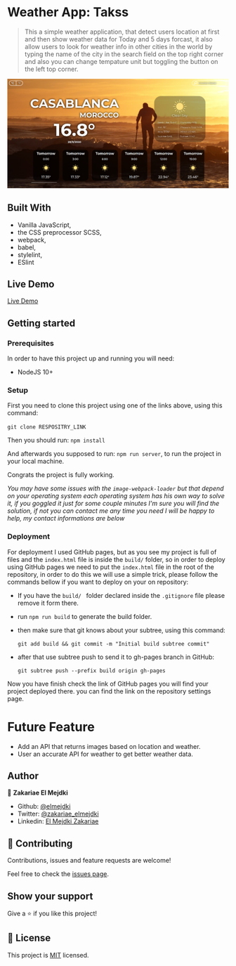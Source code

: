 # Weather App: Takss

> This a simple weather application, that detect users location at first and then show weather data for Today and 5 days forcast, it also allow users to look for weather info in other cities in the world by typing the name of the city in the search field on the top right corner and also you can change tempature unit but toggling the button on the left top corner. 

![screenshot](./app_screenshot.png)

## Built With

- Vanilla JavaScript,
- the CSS preprocessor SCSS,
- webpack,
- babel,
- stylelint,
- ESlint

## Live Demo

[Live Demo](https://elmejdki.github.io/Weather-app/)

## Getting started

### Prerequisites

In order to have this project up and running you will need:

- NodeJS 10+

### Setup

First you need to clone this project using one of the links above, using this command:

`git clone RESPOSITRY_LINK`

Then you should run: `npm install`

And afterwards you supposed to run: `npm run server`, to run the project in your local machine.

Congrats the project is fully working.

_You may have some issues with the `image-webpack-loader`  but that depend on your operating system each operating system has his own way to solve it, if you goggled it just for some couple minutes I'm sure you will find the solution, if not you can contact me any time you need I will be happy to help, my contact informations are below_

### Deployment

For deployment I used GitHub pages, but as you see my project is full of files and the `index.html` file is inside the `build/` folder, so in order to deploy using GitHub pages we need to put the `index.html` file in the root of the repository, in order to do this we will use a simple trick, please follow the commands bellow if you want to deploy on your on repository:

- If you have the `build/ `  folder declared inside the `.gitignore`  file please remove it form there.

- run `npm run build`  to generate the build folder.

- then make sure that git knows about your subtree, using this command:

  ```
  git add build && git commit -m "Initial build subtree commit"
  ```

- after that use subtree push to send it to gh-pages branch in GitHub:

  ```
  git subtree push --prefix build origin gh-pages
  ```

Now you have finish check the link of GitHub pages you will find your project deployed there. you can find the link on the repository settings page.

# Future Feature

- Add an API that returns images based on location and weather.
- User an accurate API for weather to get better weather data.

## Author

👤 **Zakariae El Mejdki**

- Github: [@elmejdki](https://github.com/elmejdki)
- Twitter: [@zakariae_elmejdki](https://twitter.com/zakariaemejdki)
- Linkedin: [El Mejdki Zakariae](https://www.linkedin.com/in/zakariaeelmejdki/)

## 🤝 Contributing

Contributions, issues and feature requests are welcome!

Feel free to check the [issues page](https://github.com/elmejdki/Weather-app/issues).

## Show your support

Give a ⭐️ if you like this project!

## 📝 License

This project is [MIT](lic.url) licensed.
